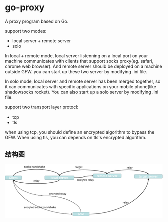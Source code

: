 # go-proxy
A proxy program based on Go.

support two modes: 
* local server + remote server
* solo

In local + remote mode, local server listenning on a local port on your machine communicates with clients that support socks proxy(eg. safari, chrome web browser). And remote server shoulb be deployed on a machine outside GFW. you can start up these two server by modifying .ini file.

In solo mode, local server and remote server has been merged together, so it can communicates with specific applications on your mobile phone(like shadowsocks rocket). You can also start up a solo server by modifying .ini file.

support two transport layer protocl:
* tcp
* tls

when using tcp, you should define an encrypted algorithm to bypass the GFW. When using tls, you can depends on tls's encrypted algorithm.


## 结构图

![Structure](structure.png)

